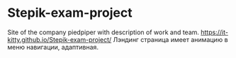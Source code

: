 # Stepik-exam-project
Site of the company piedpiper with description of work and team.
https://it-kitty.github.io/Stepik-exam-project/
Лэндинг страница имеет анимацию в меню навигации, адаптивная.
